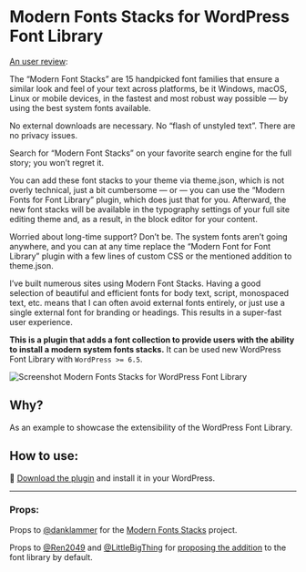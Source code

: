 # Modern Fonts Stacks for WordPress Font Library

[An user review](https://wordpress.org/support/topic/maybe-the-last-font-stacks-youll-ever-need-a-must-have-for-fse-users/): 

The “Modern Font Stacks” are 15 handpicked font families that ensure a similar look and feel of your text across platforms, be it Windows, macOS, Linux or mobile devices, in the fastest and most robust way possible — by using the best system fonts available.

No external downloads are necessary. No “flash of unstyled text”. There are no privacy issues.

Search for “Modern Font Stacks” on your favorite search engine for the full story; you won’t regret it.

You can add these font stacks to your theme via theme.json, which is not overly technical, just a bit cumbersome — or — you can use the “Modern Fonts for Font Library” plugin, which does just that for you. Afterward, the new font stacks will be available in the typography settings of your full site editing theme and, as a result, in the block editor for your content.

Worried about long-time support? Don’t be. The system fonts aren’t going anywhere, and you can at any time replace the “Modern Font for Font Library” plugin with a few lines of custom CSS or the mentioned addition to theme.json.

I’ve built numerous sites using Modern Font Stacks. Having a good selection of beautiful and efficient fonts for body text, script, monospaced text, etc. means that I can often avoid external fonts entirely, or just use a single external font for branding or headings. This results in a super-fast user experience.


**This is a plugin that adds a font collection to provide users with the ability to install a modern system fonts stacks.**
It can be used new WordPress Font Library with `WordPress >= 6.5`.

![Screenshot Modern Fonts Stacks for WordPress Font Library](https://github.com/matiasbenedetto/modern-fonts-stacks-for-font-library/assets/1310626/a1af8f98-fcc4-4916-bdee-fa7990da1867)


## Why?
As an example to showcase the extensibility of the WordPress Font Library.

## How to use:
📁 [Download the plugin](https://wordpress.org/plugins/modern-fonts-stacks-for-font-library/) and install it in your WordPress.

---

### Props:
Props to [@danklammer](https://github.com/danklammer) for the [Modern Fonts Stacks](https://modernfontstacks.com/) project.

Props to [@Ren2049](https://github.com/Ren2049) and [@LittleBigThing](https://github.com/LittleBigThing) for [proposing the addition](https://github.com/WordPress/gutenberg/issues/54186) to the font library by default.
